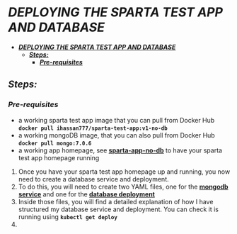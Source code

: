 # ***DEPLOYING THE SPARTA TEST APP AND DATABASE***

- [***DEPLOYING THE SPARTA TEST APP AND DATABASE***](#deploying-the-sparta-test-app-and-database)
  - [***Steps:***](#steps)
    - [***Pre-requisites***](#pre-requisites)

## ***Steps:***
### ***Pre-requisites***
- a working sparta test app image that you can pull from Docker Hub **`docker pull ihassan777/sparta-test-app:v1-no-db`**
- a working mongoDB image, that you can also pull from Docker Hub **`docker pull mongo:7.0.6`**
- a working app homepage, see **[sparta-app-no-db](/tech264-k8s/k8s-yaml-definitions/local-sparta-app-no-db/README.md)** to have your sparta test app homepage running

1. Once you have your sparta test app homepage up and running, you now need to create a database service and deployment.
2. To do this, you will need to create two YAML files, one for the **[mongodb service](mongodb-service.yaml)** and one for the **[database deployment](db-deploy.yaml)**
3. Inside those files, you will find a detailed explanation of how I have structured my database service and deployment. You can check it is running using **`kubectl get deploy`**
4. 

